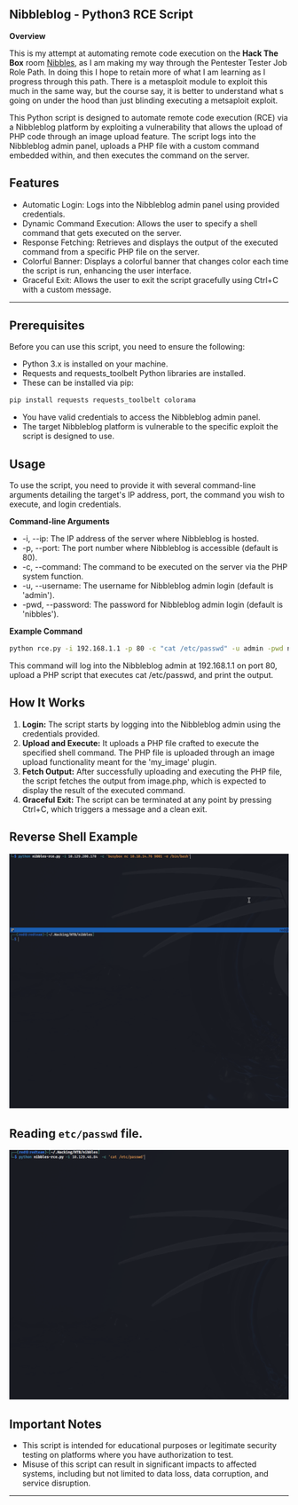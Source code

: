 ## **Nibbleblog - Python3 RCE Script**

**Overview**

This is my attempt at automating remote code execution on the **Hack The Box** room [Nibbles](https://app.hackthebox.com/machines/Nibbles), as I am making my way through the Pentester Tester Job Role Path. In doing this I hope to retain more of what I am learning as I progress through this path. There is a metasploit module to exploit this much in the same way, but the course say, it is better to understand what s going on under the hood than just blinding executing a metsaploit exploit.

This Python script is designed to automate remote code execution (RCE) via a Nibbleblog platform by exploiting a vulnerability that allows the upload of PHP code through an image upload feature. The script logs into the Nibbleblog admin panel, uploads a PHP file with a custom command embedded within, and then executes the command on the server.

## **Features**

* Automatic Login: Logs into the Nibbleblog admin panel using provided credentials.
* Dynamic Command Execution: Allows the user to specify a shell command that gets executed on the server.
* Response Fetching: Retrieves and displays the output of the executed command from a specific PHP file on the server.
* Colorful Banner: Displays a colorful banner that changes color each time the script is run, enhancing the user interface.
* Graceful Exit: Allows the user to exit the script gracefully using Ctrl+C with a custom message.

---
## **Prerequisites**

Before you can use this script, you need to ensure the following:

* Python 3.x is installed on your machine. 
* Requests and requests_toolbelt Python libraries are installed. 
* These can be installed via pip:

```bash
pip install requests requests_toolbelt colorama
```

* You have valid credentials to access the Nibbleblog admin panel.
* The target Nibbleblog platform is vulnerable to the specific exploit the script is designed to use.

## **Usage**

To use the script, you need to provide it with several command-line arguments detailing the target's IP address, port, the command you wish to execute, and login credentials.

**Command-line Arguments**

* -i, --ip: The IP address of the server where Nibbleblog is hosted.
* -p, --port: The port number where Nibbleblog is accessible (default is 80).
* -c, --command: The command to be executed on the server via the PHP system function.
* -u, --username: The username for Nibbleblog admin login (default is 'admin').
* -pwd, --password: The password for Nibbleblog admin login (default is 'nibbles').

**Example Command**

```bash
python rce.py -i 192.168.1.1 -p 80 -c "cat /etc/passwd" -u admin -pwd nibbles
```

This command will log into the Nibbleblog admin at 192.168.1.1 on port 80, upload a PHP script that executes cat /etc/passwd, and print the output.

## **How It Works**

1. **Login:** The script starts by logging into the Nibbleblog admin using the credentials provided.
2. **Upload and Execute:** It uploads a PHP file crafted to execute the specified shell command. The PHP file is uploaded through an image upload functionality meant for the 'my_image' plugin.
3. **Fetch Output:** After successfully uploading and executing the PHP file, the script fetches the output from image.php, which is expected to display the result of the executed command.
4. **Graceful Exit:** The script can be terminated at any point by pressing Ctrl+C, which triggers a message and a clean exit.

## **Reverse Shell Example**



![Nibbles_RCE GIF](images/Nibbles_RCE.gif "Nibbles RCE")

## Reading `etc/passwd` file.

![Nibbles_RCE GIF](images/Read_Passwd.gif "Reading passwd")

## **Important Notes**

* This script is intended for educational purposes or legitimate security testing on platforms where you have authorization to test.
* Misuse of this script can result in significant impacts to affected systems, including but not limited to data loss, data corruption, and service disruption.
---
